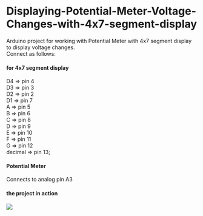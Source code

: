 # Displaying-Potential-Meter-Voltage-Changes-with-4x7-segment-display
Arduino project for working with Potential Meter with 4x7 segment display to display voltage changes.<br/>
Connect as follows: 
#### for 4x7 segment display
D4 => pin 4<br/>
D3 => pin 3<br/>
D2 => pin 2<br/>
D1 => pin 7<br/>
A => pin 5<br/>
B => pin 6<br/>
C => pin 8<br/>
D => pin 9<br/>
E => pin 10<br/>
F => pin 11<br/>
G => pin 12<br/>
decimal => pin 13;

#### Potential Meter
Connects to analog pin A3
#### the project in action
![](https://github.com/bonfotieno/Displaying-Potential-Meter-Voltage-Changes-with-4x7-segment-display/in_action.gif)
